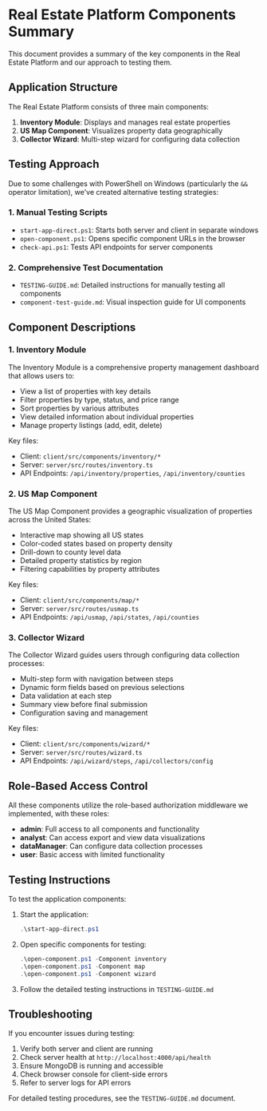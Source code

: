 # Real Estate Platform Components Summary

This document provides a summary of the key components in the Real Estate Platform and our approach to testing them.

## Application Structure

The Real Estate Platform consists of three main components:

1. **Inventory Module**: Displays and manages real estate properties
2. **US Map Component**: Visualizes property data geographically
3. **Collector Wizard**: Multi-step wizard for configuring data collection

## Testing Approach

Due to some challenges with PowerShell on Windows (particularly the `&&` operator limitation), we've created alternative testing strategies:

### 1. Manual Testing Scripts

- `start-app-direct.ps1`: Starts both server and client in separate windows
- `open-component.ps1`: Opens specific component URLs in the browser
- `check-api.ps1`: Tests API endpoints for server components

### 2. Comprehensive Test Documentation

- `TESTING-GUIDE.md`: Detailed instructions for manually testing all components
- `component-test-guide.md`: Visual inspection guide for UI components

## Component Descriptions

### 1. Inventory Module

The Inventory Module is a comprehensive property management dashboard that allows users to:

- View a list of properties with key details
- Filter properties by type, status, and price range
- Sort properties by various attributes
- View detailed information about individual properties
- Manage property listings (add, edit, delete)

Key files:
- Client: `client/src/components/inventory/*`
- Server: `server/src/routes/inventory.ts`
- API Endpoints: `/api/inventory/properties`, `/api/inventory/counties`

### 2. US Map Component

The US Map Component provides a geographic visualization of properties across the United States:

- Interactive map showing all US states
- Color-coded states based on property density
- Drill-down to county level data
- Detailed property statistics by region
- Filtering capabilities by property attributes

Key files:
- Client: `client/src/components/map/*`
- Server: `server/src/routes/usmap.ts`
- API Endpoints: `/api/usmap`, `/api/states`, `/api/counties`

### 3. Collector Wizard

The Collector Wizard guides users through configuring data collection processes:

- Multi-step form with navigation between steps
- Dynamic form fields based on previous selections
- Data validation at each step
- Summary view before final submission
- Configuration saving and management

Key files:
- Client: `client/src/components/wizard/*`
- Server: `server/src/routes/wizard.ts`
- API Endpoints: `/api/wizard/steps`, `/api/collectors/config`

## Role-Based Access Control

All these components utilize the role-based authorization middleware we implemented, with these roles:

- **admin**: Full access to all components and functionality
- **analyst**: Can access export and view data visualizations
- **dataManager**: Can configure data collection processes
- **user**: Basic access with limited functionality

## Testing Instructions

To test the application components:

1. Start the application:
   ```powershell
   .\start-app-direct.ps1
   ```

2. Open specific components for testing:
   ```powershell
   .\open-component.ps1 -Component inventory
   .\open-component.ps1 -Component map
   .\open-component.ps1 -Component wizard
   ```

3. Follow the detailed testing instructions in `TESTING-GUIDE.md`

## Troubleshooting

If you encounter issues during testing:

1. Verify both server and client are running
2. Check server health at `http://localhost:4000/api/health`
3. Ensure MongoDB is running and accessible
4. Check browser console for client-side errors
5. Refer to server logs for API errors

For detailed testing procedures, see the `TESTING-GUIDE.md` document. 